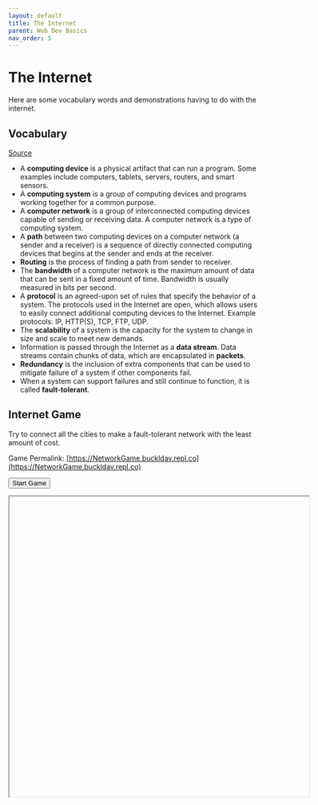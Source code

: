 ```yaml
---
layout: default
title: The Internet
parent: Web Dev Basics
nav_order: 5
---
```


# The Internet

Here are some vocabulary words and demonstrations having to do with the internet.

## Vocabulary

[Source](https://apcentral.collegeboard.org/media/pdf/ap-computer-science-principles-course-and-exam-description.pdf?course=ap-computer-science-principles)

- A **computing device** is a physical artifact that can run a program. Some examples include computers, tablets, servers, routers, and smart sensors.
- A **computing system** is a group of computing devices and programs working together for a common purpose.
- A **computer network** is a group of interconnected computing devices capable of sending or receiving data. A computer network is a type of computing system.
- A **path** between two computing devices on a computer network (a sender and a receiver) is a sequence of directly connected computing devices that begins at the sender and ends at the receiver.
- **Routing** is the process of finding a path from sender to receiver.
- The **bandwidth** of a computer network is the maximum amount of data that can be sent in a fixed amount of time. Bandwidth is usually measured in bits per second.
- A **protocol** is an agreed-upon set of rules that specify the behavior of a system. The protocols used in the Internet are open, which allows users to easily connect additional computing devices to the Internet. Example protocols: IP, HTTP(S), TCP, FTP, UDP.
- The **scalability** of a system is the capacity for the system to change in size and scale to meet new demands.
- Information is passed through the Internet as a **data stream**. Data streams contain chunks of data, which are encapsulated in **packets**.
- **Redundancy** is the inclusion of extra components that can be used to mitigate failure of a system if other components fail.
- When a system can support failures and still continue to function, it is called **fault-tolerant**.

## Internet Game

Try to connect all the cities to make a fault-tolerant network with the least amount of cost.

Game Permalink: [https://NetworkGame.buckldav.repl.co](https://NetworkGame.buckldav.repl.co)

<button id="start">Start Game</button>

<iframe id="internetGame" src="" width="600" height="600" title="Internet Game"></iframe>

<script>
    const button = document.querySelector("button");
    button.onclick = () => { 
        document.getElementById('internetGame').setAttribute('src', 'https://NetworkGame.buckldav.repl.co');
    }
</script>
